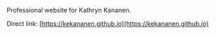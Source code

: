 Professional website for Kathryn Kananen.

Direct link: [https://kekananen.github.io](https://kekananen.github.io)
